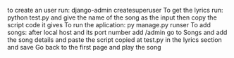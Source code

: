 to create an user run: django-admin createsuperuser
To get the lyrics run: python test.py
and give the name of the song as the input then copy the script code it gives
To run the aplication: py manage.py runser
To add songs: after local host and its port number add /admin
go to Songs and add the song details and paste the script copied at test.py in the lyrics section and save 
Go back to the first page and play the song

